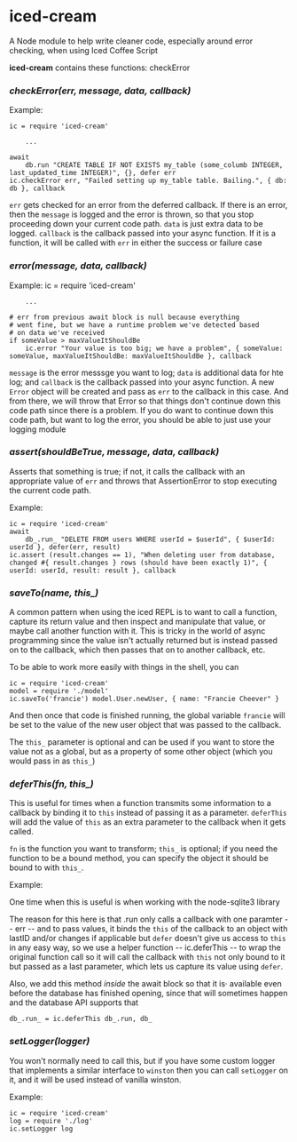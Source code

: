 iced-cream
==========

A Node module to help write cleaner code, especially around error checking, when using Iced Coffee Script

**iced-cream** contains these functions:
    checkError

### _checkError(err, message, data, callback)_

Example:
   
    ic = require 'iced-cream'

        ...

    await
        db.run "CREATE TABLE IF NOT EXISTS my_table (some_columb INTEGER, last_updated_time INTEGER)", {}, defer err
    ic.checkError err, "Failed setting up my_table table. Bailing.", { db: db }, callback

`err` gets checked for an error from the deferred callback. If there is an error, then the `message` is logged and the error is thrown, so that you stop proceeding down your current code path. `data` is just extra data to be logged. `callback` is the callback passed into your async function. If it is a function, it will be called with `err` in either the success or failure case


### _error(message, data, callback)_

Example:
    ic = require 'iced-cream'

        ...

    # err from previous await block is null because everything
    # went fine, but we have a runtime problem we've detected based
    # on data we've received
    if someValue > maxValueItShouldBe
        ic.error "Your value is too big; we have a problem", { someValue: someValue, maxValueItShouldBe: maxValueItShouldBe }, callback

`message` is the error messsge you want to log; `data` is additional data for hte log; and `callback` is the callback passed into your async function. A new `Error` object will be created and pass as `err` to the callback in this case. And from there, we will throw that Error so that things don't continue down this code path since there is a problem. If you do want to continue down this code path, but want to log the error, you should be able to just use your logging module

### _assert(shouldBeTrue, message, data, callback)_

Asserts that something is true; if not, it calls the callback with an appropriate value of `err` and throws that AssertionError to stop executing the current code path.

Example:

    ic = require 'iced-cream'
    await
        db_.run_ "DELETE FROM users WHERE userId = $userId", { $userId: userId }, defer(err, result)
    ic.assert (result.changes == 1), "When deleting user from database, changed #{ result.changes } rows (should have been exactly 1)", { userId: userId, result: result }, callback

### *saveTo(name, this_)*

A common pattern when using the iced REPL is to want to call a function, 
capture its return value and then inspect and manipulate that value, or maybe
call another function with it. This is tricky in the world of async programming
since the value isn't actually returned but is instead passed on to the 
callback, which then passes that on to another callback, etc.

To be able to work more easily with things in the shell, you can 

    ic = require 'iced-cream'
    model = require './model'
    ic.saveTo('francie') model.User.newUser, { name: "Francie Cheever" }

And then once that code is finished running, the global variable `francie` will be set to the value of the new user object that was passed to the callback.

The `this_` parameter is optional and can be used if you want to store the 
value not as a global, but as a property of some other object (which you
would pass in as `this_`)


### *deferThis(fn, this_)*

This is useful for times when a function transmits some information to 
a callback by binding it to `this` instead of passing it as a parameter.
`deferThis` will add the value of `this` as an extra parameter to the 
callback when it gets called.

`fn` is the function you want to transform; `this_` is optional;
if you need the function to be a bound method, you can specify the 
object it should be bound to with `this_`.

Example:

One time when this is useful is when working with the node-sqlite3 
library

The reason for this  here is that .run only calls a callback with
one paramter -- err -- and to pass values, it binds the `this` of
the callback to an object with lastID and/or changes if applicable
but `defer` doesn't give us access to `this` in any easy way, so
we use a helper function -- ic.deferThis -- to wrap the
original function call so it will call the callback with `this`
not only bound to it but passed as a last parameter, which lets
us capture its value using `defer`.

Also, we add this method *inside* the await block so that it is·
available even before the database has finished opening, since
that will sometimes happen and the database API supports that

    db_.run_ = ic.deferThis db_.run, db_

   
### _setLogger(logger)_

You won't normally need to call this, but if you have some custom logger
that implements a similar interface to `winston` then you can call `setLogger` on it, and it will be used instead of vanilla winston.

Example:
    
    ic = require 'iced-cream'
    log = require './log'
    ic.setLogger log



